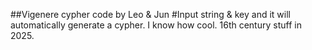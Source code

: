 ##Vigenere cypher code by Leo & Jun
#Input string & key and it will automatically generate a cypher. I know how cool. 16th century stuff in 2025.